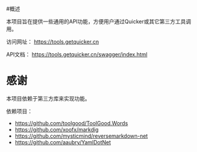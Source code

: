 #概述

本项目旨在提供一些通用的API功能，方便用户通过Quicker或其它第三方工具调用。


访问网址：
https://tools.getquicker.cn

API文档：
https://tools.getquicker.cn/swagger/index.html


# 感谢
本项目依赖于第三方库来实现功能。

依赖项目：
- https://github.com/toolgood/ToolGood.Words
- https://github.com/xoofx/markdig
- https://github.com/mysticmind/reversemarkdown-net
- https://github.com/aaubry/YamlDotNet

